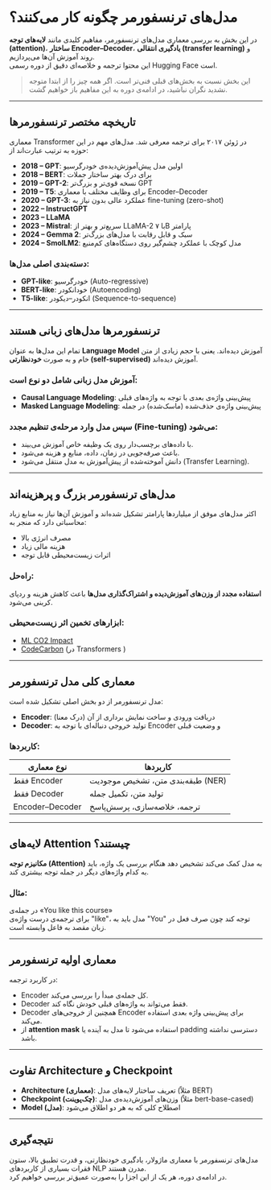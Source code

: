 # مدل‌های ترنسفورمر چگونه کار می‌کنند؟

در این بخش به بررسی معماری مدل‌های ترنسفورمر، مفاهیم کلیدی مانند **لایه‌های توجه (attention)**، **ساختار Encoder–Decoder**، **یادگیری انتقالی (transfer learning)** و روند آموزش آن‌ها می‌پردازیم.  
این محتوا ترجمه و خلاصه‌ای دقیق از دوره رسمی Hugging Face است.

>  این بخش نسبت به بخش‌های قبلی فنی‌تر است. اگر همه چیز را از ابتدا متوجه نشدید نگران نباشید، در ادامه‌ی دوره به این مفاهیم باز خواهیم گشت.

---

##  تاریخچه مختصر ترنسفورمرها

معماری Transformer در ژوئن ۲۰۱۷ برای ترجمه معرفی شد. مدل‌های مهم در این حوزه به ترتیب عبارت‌اند از:

- **2018 – GPT**: اولین مدل پیش‌آموزش‌دیده‌ی خودرگرسیو
- **2018 – BERT**: برای درک بهتر ساختار جملات
- **2019 – GPT-2**: نسخه قوی‌تر و بزرگ‌تر GPT
- **2019 – T5**: برای وظایف مختلف با معماری Encoder–Decoder
- **2020 – GPT-3**: عملکرد عالی بدون نیاز به fine-tuning (zero-shot)
- **2022 – InstructGPT**
- **2023 – LLaMA**
- **2023 – Mistral**: سریع‌تر و بهتر از LLaMA-2 با ۷B پارامتر
- **2024 – Gemma 2**: سبک و قابل رقابت با مدل‌های بزرگ‌تر
- **2024 – SmolLM2**: مدل کوچک با عملکرد چشم‌گیر روی دستگاه‌های کم‌منبع

### دسته‌بندی اصلی مدل‌ها:
- **GPT-like**: خودرگرسیو (Auto-regressive)
- **BERT-like**: خودانکودر (Autoencoding)
- **T5-like**: انکودر–دیکودر (Sequence-to-sequence)

---

##  ترنسفورمرها مدل‌های زبانی هستند

تمام این مدل‌ها به عنوان **Language Model** آموزش دیده‌اند. یعنی با حجم زیادی از متن خام و به صورت **خودنظارتی (self-supervised)** آموزش دیده‌اند.

###  آموزش مدل زبانی شامل دو نوع است:

- **Causal Language Modeling**: پیش‌بینی واژه‌ی بعدی با توجه به واژه‌های قبلی  
- **Masked Language Modeling**: پیش‌بینی واژه‌ی حذف‌شده (ماسک‌شده) در جمله

###  سپس مدل وارد مرحله‌ی تنظیم مجدد (Fine-tuning) می‌شود:
- با داده‌های برچسب‌دار روی یک وظیفه خاص آموزش می‌بیند.
- باعث صرفه‌جویی در زمان، داده، منابع و هزینه می‌شود.
- دانش آموخته‌شده از پیش‌آموزش به مدل منتقل می‌شود (Transfer Learning).

---

##  مدل‌های ترنسفورمر بزرگ و پرهزینه‌اند

اکثر مدل‌های موفق از میلیاردها پارامتر تشکیل شده‌اند و آموزش آن‌ها نیاز به منابع زیاد محاسباتی دارد که منجر به:

- مصرف انرژی بالا
- هزینه مالی زیاد
- اثرات زیست‌محیطی قابل توجه

###  راه‌حل:
**استفاده مجدد از وزن‌های آموزش‌دیده و اشتراک‌گذاری مدل‌ها** باعث کاهش هزینه و ردپای کربنی می‌شود.

###  ابزارهای تخمین اثر زیست‌محیطی:
- [ML CO2 Impact](https://mlco2.github.io/impact)
- [CodeCarbon](https://codecarbon.io) (در Transformers )

---

##  معماری کلی مدل ترنسفورمر

مدل ترنسفورمر از دو بخش اصلی تشکیل شده است:

- **Encoder**: دریافت ورودی و ساخت نمایش برداری از آن (درک معنا)
- **Decoder**: تولید خروجی دنباله‌ای با توجه به Encoder و وضعیت قبلی

###  کاربردها:

| نوع معماری       | کاربردها |
|------------------|----------|
| فقط Encoder       | طبقه‌بندی متن، تشخیص موجودیت (NER) |
| فقط Decoder       | تولید متن، تکمیل جمله |
| Encoder–Decoder  | ترجمه، خلاصه‌سازی، پرسش‌پاسخ |

---

##  لایه‌های Attention چیستند؟

**مکانیزم توجه (Attention)** به مدل کمک می‌کند تشخیص دهد هنگام بررسی یک واژه، باید به کدام واژه‌های دیگر در جمله توجه بیشتری کند.

### مثال:
در جمله‌ی «You like this course»  
برای ترجمه‌ی درست واژه‌ی "like"، مدل باید به "You" توجه کند چون صرف فعل در زبان مقصد به فاعل وابسته است.

---

##  معماری اولیه ترنسفورمر

در کاربرد ترجمه:

- Encoder کل جمله‌ی مبدأ را بررسی می‌کند.
- Decoder فقط می‌تواند به واژه‌های قبلی خودش نگاه کند.
- Decoder همچنین از خروجی‌های Encoder برای پیش‌بینی واژه بعدی استفاده می‌کند.
- از **attention mask** استفاده می‌شود تا مدل به آینده یا padding دسترسی نداشته باشد.

---

##  تفاوت Architecture و Checkpoint

- **Architecture (معماری)**: تعریف ساختار لایه‌های مدل (مثلاً BERT)
- **Checkpoint (چک‌پوینت)**: وزن‌های آموزش‌دیده‌ی مدل (مثلاً bert-base-cased)
- **Model (مدل)**: اصطلاح کلی که به هر دو اطلاق می‌شود

---

## نتیجه‌گیری

مدل‌های ترنسفورمر با معماری ماژولار، یادگیری خودنظارتی، و قدرت تطبیق بالا، ستون فقرات بسیاری از کاربردهای NLP مدرن هستند.  
در ادامه‌ی دوره، هر یک از این اجزا را به‌صورت عمیق‌تر بررسی خواهیم کرد.

